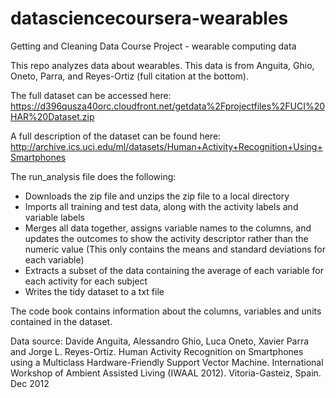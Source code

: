 # datasciencecoursera-wearables
Getting and Cleaning Data Course Project - wearable computing data

This repo analyzes data about wearables. This data is from Anguita, Ghio, Oneto, Parra, and Reyes-Ortiz (full citation at the bottom). 

The full dataset can be accessed here: https://d396qusza40orc.cloudfront.net/getdata%2Fprojectfiles%2FUCI%20HAR%20Dataset.zip

A full description of the dataset can be found here: http://archive.ics.uci.edu/ml/datasets/Human+Activity+Recognition+Using+Smartphones

The run_analysis file does the following:
* Downloads the zip file and unzips the zip file to a local directory
* Imports all training and test data, along with the activity labels and variable labels
* Merges all data together, assigns variable names to the columns, and updates the outcomes to show the activity descriptor rather than the numeric value (This only contains the means and standard deviations for each variable)
* Extracts a subset of the data containing the average of each variable for each activity for each subject
* Writes the tidy dataset to a txt file

The code book contains information about the columns, variables and units contained in the dataset.


Data source:
Davide Anguita, Alessandro Ghio, Luca Oneto, Xavier Parra and Jorge L. Reyes-Ortiz. Human Activity Recognition on Smartphones using a Multiclass Hardware-Friendly Support Vector Machine. International Workshop of Ambient Assisted Living (IWAAL 2012). Vitoria-Gasteiz, Spain. Dec 2012
